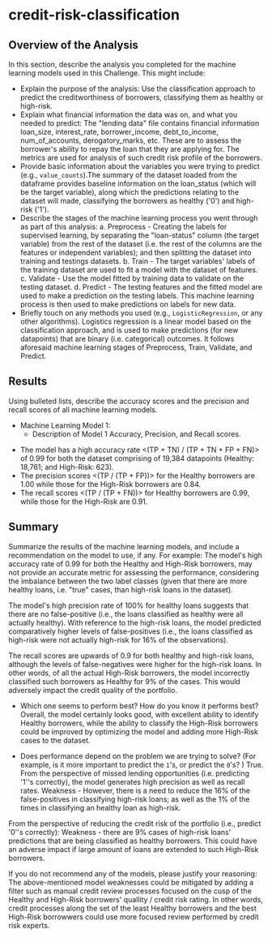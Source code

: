 # credit-risk-classification

## Overview of the Analysis

In this section, describe the analysis you completed for the machine learning models used in this Challenge. This might include:

* Explain the purpose of the analysis: Use the classification approach to predict the creditworthiness of borrowers, classifying them as healthy or high-risk. 
* Explain what financial information the data was on, and what you needed to predict:  The "lending data" file contains financial information loan_size, interest_rate, borrower_income, debt_to_income, num_of_accounts, derogatory_marks, etc.  These are to assess the borrower's ability to repay the loan that they are applying for.  The metrics are used for analysis of such credit risk profile of the borrowers.     
* Provide basic information about the variables you were trying to predict (e.g., `value_counts`).The summary of the dataset loaded from the dataframe provides baseline information on the loan_status (which will be the target variable), along which the predictions relating to the dataset will made, classifying the borrowers as healthy ('0') and high-risk ('1'). 
* Describe the stages of the machine learning process you went through as part of this analysis: a. Preprocess - Creating the labels for supervised learning, by separating the "loan-status" column (the target variable) from the rest of the dataset (i.e. the rest of the columns are the features or independent variables); and then splitting the dataset into training and testings datasets. b. Train - The target variables' labels of the training dataset are used to fit a model with the dataset of features. c. Validate - Use the model fitted by training data to validate on the testing dataset.  d. Predict - The testing features and the fitted model are used to make a prediction on the testing labels.  This machine learning process is then used to make predictions on labels for new data.  
* Briefly touch on any methods you used (e.g., `LogisticRegression`, or any other algorithms). Logistics regression is a linear model based on the classification approach, and is used to make predictions (for new datapoints) that are binary (i.e. categorical) outcomes. It follows aforesaid machine learning stages of Preprocess, Train, Validate, and Predict. 

## Results

Using bulleted lists, describe the accuracy scores and the precision and recall scores of all machine learning models.

* Machine Learning Model 1:
    * Description of Model 1 Accuracy, Precision, and Recall scores.

- The model has a high accuracy rate <(TP + TN) / (TP + TN + FP + FN)> of 0.99 for both the dataset comprising of 19,384 datapoints (Healthy: 18,761; and High-Risk: 623).  
- The precision scores <(TP / (TP + FP))> for the Healthy borrowers are 1.00 while those for the High-Risk borrowers are 0.84. 
- The recall scores <(TP / (TP + FN))> for Healthy borrowers are 0.99, while those for the High-Risk are 0.91.      

## Summary

Summarize the results of the machine learning models, and include a recommendation on the model to use, if any. For example:
The model's high accuracy rate of 0.99 for both the Healthy and High-Risk borrowers, may not provide an accurate metric for assessing the performance, considering the imbalance between the two label classes (given that there are more healthy loans, i.e. "true" cases, than high-risk loans in the dataset). 

The model's high precision rate of 100% for healthy loans suggests that there are no false-positive (i.e., the loans classified as healthy were all actually healthy).  With reference to the high-risk loans, the model predicted comparatively higher levels of false-positives (i.e., the loans classified as high-risk were not actually high-risk for 16% of the observations). 

The recall scores are upwards of 0.9 for both healthy and high-risk loans, although the levels of false-negatives were higher for the high-risk loans. In other words, of all the actual High-Risk borrowers, the model incorrectly classified such borrowers as Healthy for 9% of the cases.  This would adversely impact the credit quality of the portfolio. 


* Which one seems to perform best? How do you know it performs best?
Overall, the model certainly looks good, with excellent ability to identify Healthy borrowers, while the ability to classify the High-Risk borrowers could be improved by optimizing the model and adding more High-Risk cases to the dataset. 

* Does performance depend on the problem we are trying to solve? (For example, is it more important to predict the `1`'s, or predict the `0`'s? )
True.  From the perspective of missed lending opportunities (i.e. predicting '1''s correctly), the model generates high precision as well as recall rates.   Weakness - However, there is a need to reduce the 16% of the false-positives in classifying high-risk loans; as well as the 1% of the times in classifying an healthy loan as high-risk. 

From the perspective of reducing the credit risk of the portfolio (i.e., predict '0''s correctly): Weakness - there are 9% cases of high-risk loans' predictions that are being classified as healthy borrowers. This could have an adverse impact if large amount of loans are extended to such High-Risk borrowers. 

If you do not recommend any of the models, please justify your reasoning: The above-mentioned model weaknesses could be mitigated by adding a filter such as manual credit review processes focused on the cusp of the Healthy and High-Risk borrowers' quallity / credit risk rating. In other words, credit processes along the set of the least Healthy borrowers and the best High-Risk borrowwers could use more focused review performed by credit risk experts.  
